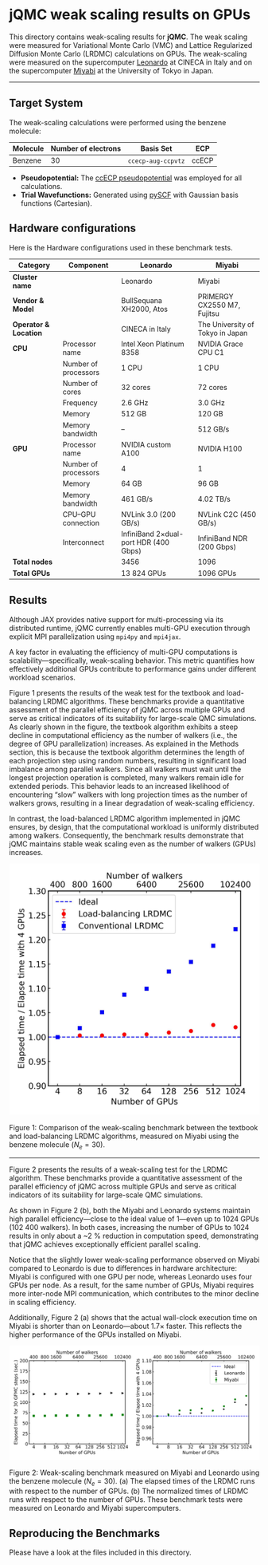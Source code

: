 # jQMC weak scaling results on GPUs

This directory contains weak-scaling results for **jQMC**. The weak scaling were measured for Variational Monte Carlo (VMC) and Lattice Regularized Diffusion Monte Carlo (LRDMC) calculations on GPUs. The weak-scaling were measured on the supercomputer [Leonardo](https://www.hpc.cineca.it/systems/hardware/leonardo/) at CINECA in Italy and on the supercomputer [Miyabi](https://www.cc.u-tokyo.ac.jp/en/supercomputer/miyabi/system.php) at the University of Tokyo in Japan.

---

## Target System

The weak-scaling calculations were performed using the benzene molecule:

| Molecule         | Number of electrons | Basis Set           |   ECP          |
|------------------|---------------------|---------------------|----------------|
| Benzene          | 30                  | `ccecp-aug-ccpvtz`  |  ccECP         |

- **Pseudopotential:** The [ccECP pseudopotential](https://pseudopotentiallibrary.org) was employed for all calculations.
- **Trial Wavefunctions:** Generated using [pySCF](https://pyscf.org) with Gaussian basis functions (Cartesian).

## Hardware configurations

Here is the Hardware configurations used in these benchmark tests.

| Category                | Component            | Leonardo                              | Miyabi                           |
| ----------------------- | -------------------- | ------------------------------------- | -------------------------------- |
| **Cluster name**        |                      | Leonardo                              | Miyabi                           |
| **Vendor & Model**      |                      | BullSequana XH2000, Atos              | PRIMERGY CX2550 M7, Fujitsu      |
| **Operator & Location** |                      | CINECA in Italy                       | The University of Tokyo in Japan |
| **CPU**                 | Processor name       | Intel Xeon Platinum 8358              | NVIDIA Grace CPU C1              |
|                         | Number of processors | 1 CPU                                 | 1 CPU                            |
|                         | Number of cores      | 32 cores                              | 72 cores                         |
|                         | Frequency            | 2.6 GHz                               | 3.0 GHz                          |
|                         | Memory               | 512 GB                                | 120 GB                           |
|                         | Memory bandwidth     | –                                     | 512 GB/s                         |
| **GPU**                 | Processor name       | NVIDIA custom A100                    | NVIDIA H100                      |
|                         | Number of processors | 4                                     | 1                                |
|                         | Memory               | 64 GB                                 | 96 GB                            |
|                         | Memory bandwidth     | 461 GB/s                              | 4.02 TB/s                        |
|                         | CPU–GPU connection   | NVLink 3.0 (200 GB/s)                 | NVLink C2C (450 GB/s)            |
|                         | Interconnect         | InfiniBand 2×dual-port HDR (400 Gbps) | InfiniBand NDR (200 Gbps)        |
| **Total nodes**         |                      | 3456                                  | 1096                             |
| **Total GPUs**          |                      | 13 824 GPUs                           | 1096 GPUs                        |

## Results

Although JAX provides native support for multi-processing via its distributed runtime, jQMC currently enables multi-GPU execution through explicit MPI parallelization using `mpi4py` and `mpi4jax`.

A key factor in evaluating the efficiency of multi-GPU computations is scalability—specifically, weak-scaling behavior. This metric quantifies how effectively additional GPUs contribute to performance gains under different workload scenarios.

Figure 1 presents the results of the weak test for the textbook and load-balancing LRDMC algorithms. These benchmarks provide a quantitative assessment of the parallel efficiency of jQMC across multiple GPUs and serve as critical indicators of its suitability for large-scale QMC simulations. As clearly shown in the figure, the textbook algorithm exhibits a steep decline in computational efficiency as the number of walkers (i.e., the degree of GPU parallelization) increases. As explained in the Methods section, this is because the textbook algorithm determines the length of each projection step using random numbers, resulting in significant load imbalance among parallel walkers. Since all walkers must wait until the longest projection operation is completed, many walkers remain idle for extended periods. This behavior leads to an increased likelihood of encountering “slow” walkers with long projection times as the number of walkers grows, resulting in a linear degradation of weak-scaling efficiency.

In contrast, the load-balanced LRDMC algorithm implemented in jQMC ensures, by design, that the computational workload is uniformly distributed among walkers. Consequently, the benchmark results demonstrate that jQMC maintains stable weak scaling even as the number of walkers (GPUs) increases.

![Comparison of the weak-scaling benchmark between the textbook and load-balancing LRDMC algorithms, measured on Miyabi using the benzene molecule ($N_e = 30$).](jqmc_tau_nbra_comparison_benzene_on_gpu.jpg)

Figure 1: Comparison of the weak-scaling benchmark between the textbook and load-balancing LRDMC algorithms, measured on Miyabi using the benzene molecule ($N_e = 30$).

---

Figure 2 presents the results of a weak-scaling test for the LRDMC algorithm. These benchmarks provide a quantitative assessment of the parallel efficiency of jQMC across multiple GPUs and serve as critical indicators of its suitability for large-scale QMC simulations.

As shown in Figure 2 (b), both the Miyabi and Leonardo systems maintain high parallel efficiency—close to the ideal value of 1—even up to 1024 GPUs (102 400 walkers). In both cases, increasing the number of GPUs to 1024 results in only about a \~2 % reduction in computation speed, demonstrating that jQMC achieves exceptionally efficient parallel scaling.

Notice that the slightly lower weak-scaling performance observed on Miyabi compared to Leonardo is due to differences in hardware architecture: Miyabi is configured with one GPU per node, whereas Leonardo uses four GPUs per node. As a result, for the same number of GPUs, Miyabi requires more inter-node MPI communication, which contributes to the minor decline in scaling efficiency.

Additionally, Figure 2 (a) shows that the actual wall-clock execution time on Miyabi is shorter than on Leonardo—about 1.7× faster. This reflects the higher performance of the GPUs installed on Miyabi.

![Weak-scaling benchmark measured on Miyabi and Leonardo using the benzene molecule ($N_e = 30$). (a) The elapsed times of the LRDMC runs with respect to the number of GPUs. (b) The normalized times of LRDMC runs with respect to the number of GPUs. These benchmark tests were measured on Leonardo and Miyabi supercomputers.](jqmc_weak_scaling_benzene_on_gpu.jpg)

Figure 2: Weak-scaling benchmark measured on Miyabi and Leonardo using the benzene molecule ($N_e = 30$). (a) The elapsed times of the LRDMC runs with respect to the number of GPUs. (b) The normalized times of LRDMC runs with respect to the number of GPUs. These benchmark tests were measured on Leonardo and Miyabi supercomputers.

## Reproducing the Benchmarks

Please have a look at the files included in this directory.
